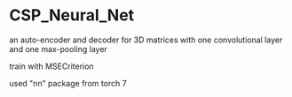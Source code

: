 # CSP_Neural_Net

an auto-encoder and decoder for 3D matrices with one convolutional layer and one max-pooling layer

train with MSECriterion

used "nn" package from torch 7
